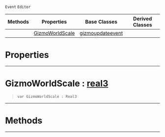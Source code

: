  `Event` `Editor`



|Methods|Properties|Base Classes|Derived Classes|
|---|---|---|---|
| |[ GizmoWorldScale](https://github.com/dragonCASTjosh/PlasmaDocs/blob/master/code_reference/class_reference/scalegizmoupdateevent.markdown#gizmoworldscale-plasma-eng)|[gizmoupdateevent](https://github.com/dragonCASTjosh/PlasmaDocs/blob/master/code_reference/class_reference/gizmoupdateevent.markdown)| |


 #  Properties


---  
 #  GizmoWorldScale : [real3](https://github.com/dragonCASTjosh/PlasmaDocs/blob/master/code_reference/lightning_base_types/real3.markdown)

> 
> ``` lang=cpp, name=Lightning
> var GizmoWorldScale : Real3


---  
 #  Methods


---  
 

 